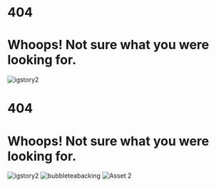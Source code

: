 <h1>404</h1>
<h1>Whoops! Not sure what you were looking for.</h1>

![igstory2](https://user-images.githubusercontent.com/94929988/143141551-62bb0e1b-c82c-4485-8b3e-1cc7e11d1834.png)


<h1>404</h1>
<h1>Whoops! Not sure what you were looking for.</h1>

![igstory2](https://user-images.githubusercontent.com/94929988/143141551-62bb0e1b-c82c-4485-8b3e-1cc7e11d1834.png)
![bubbleteabacking](https://user-images.githubusercontent.com/94929988/143142126-fe81067e-6edf-4818-a833-93a3d6f406ea.png)
![Asset 2](https://user-images.githubusercontent.com/94929988/143142143-8099abba-abef-47fc-8455-9124e75558dd.png)
